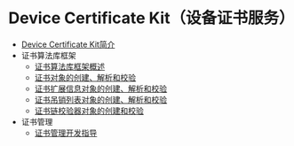 # Device Certificate Kit（设备证书服务）

- [Device Certificate Kit简介](../security/DeviceCertificateKit/device-certificate-kit-intro.md)
- 证书算法库框架
  - [证书算法库框架概述](../security/DeviceCertificateKit/certificate-framework-overview.md)
  - [证书对象的创建、解析和校验](../security/DeviceCertificateKit/create-parse-verify-cert-object.md)
  - [证书扩展信息对象的创建、解析和校验](../security/DeviceCertificateKit/create-parse-verify-certextension-object.md)
  - [证书吊销列表对象的创建、解析和校验](../security/DeviceCertificateKit/create-parse-verify-crl-object.md)
  - [证书链校验器对象的创建和校验](../security/DeviceCertificateKit/create-verify-cerchainvalidator-object.md)
- 证书管理
  - [证书管理开发指导](../security/DeviceCertificateKit/certManager-guidelines.md)
